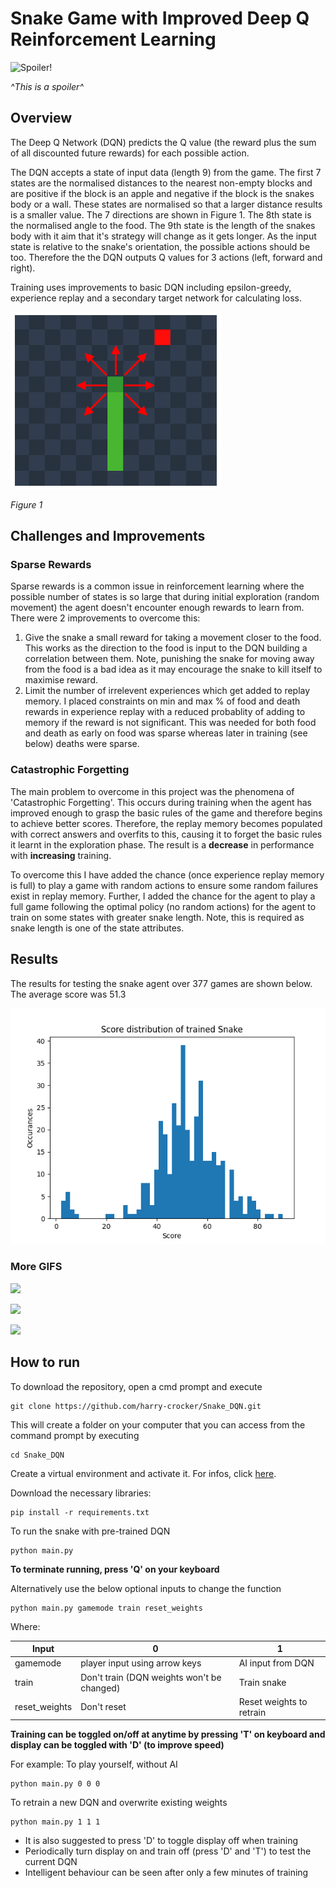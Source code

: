 # Snake Game with Improved Deep Q Reinforcement Learning

![Spoiler!](GIFs/Snake4.gif)

*^This is a spoiler^*

## Overview

The Deep Q Network (DQN) predicts the Q value (the reward plus the sum of all discounted future rewards) for each possible action.

The DQN accepts a state of input data (length 9) from the game. The first 7 states are the normalised distances to the nearest non-empty blocks and are positive if the block is an apple and negative if the block is the snakes body or a wall. These states are normalised so that a larger distance results is a smaller value. The 7 directions are shown in Figure 1. The 8th state is the normalised angle to the food. The 9th state is the length of the snakes body with it aim that it's strategy will change as it gets longer. As the input state is relative to the snake's orientation, the possible actions should be too. Therefore the the DQN outputs Q values for 3 actions (left, forward and right).

Training uses improvements to basic DQN including epsilon-greedy, experience replay and a secondary target network for calculating loss.

![Figure 1](GIFs/SnakeArrows1.png)

*Figure 1*

## Challenges and Improvements

### Sparse Rewards
Sparse rewards is a common issue in reinforcement learning where the possible number of states is so large that during initial exploration (random movement) the agent doesn't encounter enough rewards to learn from. There were 2 improvements to overcome this:
1. Give the snake a small reward for taking a movement closer to the food. This works as the direction to the food is input to the DQN building a correlation between them. Note, punishing the snake for moving away from the food is a bad idea as it may encourage the snake to kill itself to maximise reward.
2. Limit the number of irrelevent experiences which get added to replay memory. I placed constraints on min and max % of food and death rewards in experience replay with a reduced probablity of adding to memory if the reward is not significant. This was needed for both food and death as early on food was sparse whereas later in training (see below) deaths were sparse.

### Catastrophic Forgetting
The main problem to overcome in this project was the phenomena of 'Catastrophic Forgetting'. This occurs during training when the agent has improved enough to grasp the basic rules of the game and therefore begins to achieve better scores. Therefore, the replay memory becomes populated with correct answers and overfits to this, causing it to forget the basic rules it learnt in the exploration phase. The result is a **decrease** in performance with **increasing** training.

To overcome this I have added the chance (once experience replay memory is full) to play a game with random actions to ensure some random failures exist in replay memory. Further, I added the chance for the agent to play a full game following the optimal policy (no random actions) for the agent to train on some states with greater snake length. Note, this is required as snake length is one of the state attributes.

## Results
The results for testing the snake agent over 377 games are shown below. The average score was 51.3

![Results](GIFs/Results.png)

### More GIFS
![](GIFs/Snake1.gif)

![](GIFs/Snake2.gif)

![](GIFs/Snake3.gif)


## How to run
To download the repository, open a cmd prompt and execute
```
git clone https://github.com/harry-crocker/Snake_DQN.git
```
This will create a folder on your computer that you can access from the command prompt by executing 
```
cd Snake_DQN
```
Create a virtual environment and activate it. For infos, click [here](https://packaging.python.org/guides/installing-using-pip-and-virtual-environments/).

Download the necessary libraries:
```
pip install -r requirements.txt
```
To run the snake with pre-trained DQN
```
python main.py
```
**To terminate running, press 'Q' on your keyboard**

Alternatively use the below optional inputs to change the function
```
python main.py gamemode train reset_weights
```
Where:

| Input | 0 | 1 |
| --- | --- | --- |
| gamemode | player input using arrow keys | AI input from DQN |
| train | Don't train (DQN weights won't be changed) | Train snake |
| reset_weights | Don't reset | Reset weights to retrain |
                  
**Training can be toggled on/off at anytime by pressing 'T' on keyboard and display can be toggled with 'D' (to improve speed)**

For example:
To play yourself, without AI 
```
python main.py 0 0 0
```
To retrain a new DQN and overwrite existing weights
```
python main.py 1 1 1
```
- It is also suggested to press 'D' to toggle display off when training 
- Periodically turn display on and train off (press 'D' and 'T') to test the current DQN
- Intelligent behaviour can be seen after only a few minutes of training


